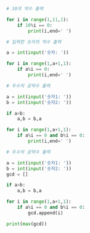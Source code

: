 ```python
# 10의 약수 출력

for i in range(1,11,1):
    if 10%i == 0:
        print(i,end=' ')
```


```python
# 입력한 숫자의 약수 출력

a = int(input('숫자: '))

for i in range(1,a+1,1):
    if a%i == 0:
        print(i,end=' ')

```


```python
# 두수의 공약수 출력

a = int(input('숫자1: '))
b = int(input('숫자2: '))

if a>b:
    a,b = b,a

for i in range(1,a+1,1):
    if a%i == 0 and b%i == 0:
        print(i,end=' ')

```


```python
# 두수의 공약수 출력

a = int(input('숫자1: '))
b = int(input('숫자2: '))
gcd = []

if a>b:
    a,b = b,a

for i in range(1,a+1,1):
    if a%i == 0 and b%i == 0:
        gcd.append(i)

print(max(gcd))
```


```python

```


```python

```

```python

```


```python

```


